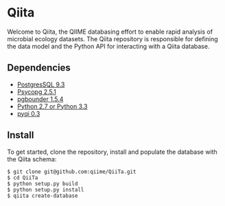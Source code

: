 Qiita
=====

Welcome to Qiita, the QIIME databasing effort to enable rapid analysis of microbial ecology datasets. The Qiita repository is responsible for defining the data model and the Python API for interacting with a Qiita database.

Dependencies
------------

* [PostgresSQL 9.3](http://www.postgresql.org/download/)
* [Psycopg 2.5.1](http://initd.org/psycopg/download/)
* [pgbounder 1.5.4](http://pgfoundry.org/projects/pgbouncer)
* [Python 2.7 or Python 3.3](http://www.python.org)
* [pyqi 0.3](https://github.com/bipy/pyqi)

Install
-------

To get started, clone the repository, install and populate the database with the Qiita schema:

    $ git clone git@github.com:qiime/QiiTa.git
    $ cd QiiTa
    $ python setup.py build
    $ python setup.py install
    $ qiita create-database
